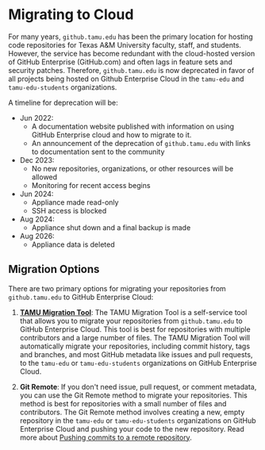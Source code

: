 # Migrating to Cloud

For many years, `github.tamu.edu` has been the primary location for hosting code repositories for Texas A&M University faculty, staff, and students. However, the service has become redundant with the cloud-hosted version of GitHub Enterprise (GitHub.com) and often lags in feature sets and security patches. Therefore, `github.tamu.edu` is now deprecated in favor of all projects being hosted on Github Enterprise Cloud in the `tamu-edu` and `tamu-edu-students` organizations.

A timeline for deprecation will be:

* Jun 2022:
    * A documentation website published with information on using GitHub Enterprise cloud and how to migrate to it.
    * An announcement of the deprecation of `github.tamu.edu` with links to documentation sent to the community
* Dec 2023:
    * No new repositories, organizations, or other resources will be allowed
    * Monitoring for recent access begins
* Jun 2024:
    * Appliance made read-only
    * SSH access is blocked
* Aug 2024:
    * Appliance shut down and a final backup is made
* Aug 2026:
    * Appliance data is deleted

## Migration Options

There are two primary options for migrating your repositories from `github.tamu.edu` to GitHub Enterprise Cloud:

1. [**TAMU Migration Tool**](./migration_tool.md): The TAMU Migration Tool is a self-service tool that allows you to migrate your repositories from `github.tamu.edu` to GitHub Enterprise Cloud. This tool is best for repositories with multiple contributors and a large number of files. The TAMU Migration Tool will automatically migrate your repositories, including commit history, tags and branches, and most GitHub metadata like issues and pull requests, to the `tamu-edu` or `tamu-edu-students` organizations on GitHub Enterprise Cloud.

2. **Git Remote**: If you don't need issue, pull request, or comment metadata, you can use the Git Remote method to migrate your repositories. This method is best for repositories with a small number of files and contributors. The Git Remote method involves creating a new, empty repository in the `tamu-edu` or `tamu-edu-students` organizations on GitHub Enterprise Cloud and pushing your code to the new repository. Read more about [Pushing commits to a remote repository](https://docs.github.com/en/get-started/using-git/pushing-commits-to-a-remote-repository).